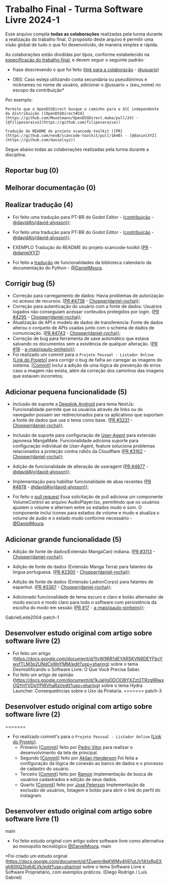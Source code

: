 # Trabalho Final - Turma Software Livre 2024-1

Esse arquivo compila **todas as colaborações** realizadas pela turma durante a realização do trabalho final.
O propósito deste arquivo é permitir uma visão global de tudo o que foi desenvolvido, de maneira simples e rápida.

As colaborações estão divididas por tipos, conforme estabelecido na [especificação do trabalho final](TrabalhoFinal.md), e devem seguir o seguinte padrão:

* frase descrevendo o que foi feito ([link para a colaboração]() - [@usuario]())

* OBS: Caso esteja utilizando conta secundária ou pseudônimos e nicknames no nome de usuário, adicionar o @usuario + (seu_nome) no escopo da contribuição*

Por exemplo:

```Permite que o OpenDSSDirect busque o caminho para o GCC independente da distribuição ([OpenDSSDirect#24](https://github.com/Muxelmann/OpenDSSDirect.make/pull/24) - [@filipesaraiva](https://github.com/filipesaraiva))```

```Tradução do README do projeto scancode-toolkit ([PR](https://github.com/nexB/scancode-toolkit/pull/1640) - [@danielXYZ](https://github.com/danielxyz))```

Segue abaixo todas as colaborações realizadas pela turma durante a disciplina.

## Reportar bug (0)


## Melhorar documentação (0)


## Realizar tradução (4)

* Foi feito uma tradução para PT-BR do Godot Editor - ([contribuição](https://hosted.weblate.org/translate/godot-engine/godot/pt/?checksum=658e910cac54b47a) - [@davidAly(david-alysson)](https://github.com/DavidAly));
* Foi feito uma tradução para PT-BR do Godot Editor - ([contribuição](https://hosted.weblate.org/translate/godot-engine/godot/pt/?checksum=4098574c0e119176) - [@davidAly(david-alysson)](https://github.com/DavidAly));

* EXEMPLO Tradução do README do projeto scancode-toolkit ([PR](https://github.com/nexB/scancode-toolkit/pull/1640) - [@danielXYZ](https://github.com/danielxyz))
  
* Foi feito a [tradução](https://docs.google.com/presentation/d/1jslBpZlaSi5D8dGLpMDhHx7__1fY_LmqgXw7haiOgTo/edit?usp=sharing) de funcionalidades da biblioteca calendario da documentação do Python - [@DanielMoura](https://github.com/DanielLieblen/SoftwareLivre2024-1/blob/main/TrabalhoFinal/DanielMoura.md).

## Corrigir bug (5)


* Correção para carregamento de dados: Havia problemas de autorização no acesso de recursos. ([PR #4738](https://github.com/keiyoushi/extensions-source/pull/4738) - [Chopper(daniel-rocha)](https://github.com/choppeh));
* Correção para autenticação do usuário com a fonte de dados: Usuários logados não conseguiam acessar conteudos protegidos por login. ([PR #4295](https://github.com/keiyoushi/extensions-source/pull/4295) - [Chopper(daniel-rocha)](https://github.com/choppeh));
* Atualização de API e modelo de dados de transferencia: Fonte de dados alterou o conjunto de APIs usadas junto com o schema de dados de comunciação. ([PR #4743](https://github.com/keiyoushi/extensions-source/pull/4743) - [Chopper(daniel-rocha)](https://github.com/choppeh));
*  Correção de bug para ferramenta de save automático que estava salvando os documentos sem a existência de qualquer alteração. ([PR #18](https://github.com/Slacky300/REAL_TIME_EDIFY/pull/18) - [a-mais(paulo-pinheiro)](https://github.com/a-mais));
* Foi realizado um commit para o `Projeto Pessoal - Listador Online` [[Link do Projeto](https://github.com/PetsuTHEPRO/ListadorOnline)] para corrigir o bug de falha ao carregar as imagens do sistema. [[Commit](https://github.com/PetsuTHEPRO/ListadorOnline/commit/8953a0dead04672c8053a38c3c90a8f60ea036a6)] inclui a adição de uma lógica de prevenção de erros caso a imagem não exista, além da correção dos caminhos das imagens que estavam incorretos;

## Adicionar pequena funcionalidade (5)

* Inclusão de suporte a [Deeplink Android](https://developer.android.com/training/app-links#deep-links) para tema NextJs: Funcionalidade permite que os usuários através de links ou do navegador possam ser redirecionados para os aplicativos que suportam a fonte de dados que usa o tema como base. ([PR #3231](https://github.com/keiyoushi/extensions-source/pull/3231) - [Chopper(daniel-rocha)](https://github.com/choppeh));

* Inclusão de suporte para configuração de [User-Agent](https://developer.mozilla.org/pt-BR/docs/Web/HTTP/Headers/User-Agent) para extensão japonesa MangaMate. Funcionalidade adiciona suporte para configuração individual de User-Agent, feature soluciona problemas relacionados a proteção contra robôs da Cloudflare ([PR #3162](https://github.com/keiyoushi/extensions-source/pull/3162) - [Chopper(daniel-rocha)](https://github.com/choppeh));

* Adição de funcionalidade de alteração de useragent ([PR #4877](https://github.com/keiyoushi/extensions-source/pull/4877) - [@davidAly(david-alysson)](https://github.com/DavidAly));

* Implementação para habilitar funcionalidade de abas recentes ([PR #4878](https://github.com/keiyoushi/extensions-source/pull/4878) - [@davidAly(david-alysson)](https://github.com/DavidAly));

* Foi feito o [pull request](https://github.com/cardo-podcast/cardo/pull/5/commits/8baef31b292edcd359a0a9a75919561d9abe8bcb) Essa solicitação de pull adiciona um componente VolumeControl ao arquivo AudioPlayer.tsx, permitindo que os usuários ajustem o volume e alternem entre os estados mudo e som. O componente inclui ícones para estados de volume e mudo e atualiza o volume de áudio e o estado mudo conforme necessário - [@DanielMoura](https://github.com/DanielLieblen/SoftwareLivre2024-1/blob/main/TrabalhoFinal/DanielMoura.md).



## Adicionar grande funcionalidade (5)


*  Adição de fonte de dados(Extensão MangaCan) indiana. ([PR #3113](https://github.com/keiyoushi/extensions-source/pull/3113) - [Chopper(daniel-rocha)](https://github.com/choppeh));

* Adição de fonte de dados (Extensão  Manga Terra) para falantes da lingua portuguesa. ([PR #2300](https://github.com/keiyoushi/extensions-source/pull/2300) - [Chopper(daniel-rocha)](https://github.com/choppeh));

* Adição de fonte de dados (Extensão LadronCorps) para falantes de espanhol. ([PR #3367](https://github.com/keiyoushi/extensions-source/pull/3367) - [Chopper(daniel-rocha)](https://github.com/choppeh));

* Adicionado funcionalidade de tema escuro e claro e botão alternador de modo escuro e modo claro para todo o software com persistência da escolha do modo em sessão  ([PR #17](https://github.com/Slacky300/REAL_TIME_EDIFY/pull/17) - [a-mais(paulo-pinheiro)](https://github.com/a-mais));

 GabrielLeite2004-patch-1
## Desenvolver estudo original com artigo sobre software livre (2)

* Foi feito um artigo (https://docs.google.com/document/d/1tvW9RR1dEYARSKVN9DEYFbcYwxfTLM3p2UNdCsWnYMM/edit?usp=sharing) sobre o tema Desmistificando o Software Livre: O Que Você Precisa Saber.
* Foi feito um artigo de opinião (https://docs.google.com/document/d/1kJaHgDDClOBYXZzt2TRzg9RwxOQYnYVDqYPIRVhaRzI/edit?usp=sharing) sobre o tema Hydra Launcher: Consequeências sobre o Uso da Pirataria.
=======
patch-3
## Desenvolver estudo original com artigo sobre software livre (2)
=======
* Foi realizado commit's para o `Projeto Pessoal - Listador Online` [[Link do Projeto](https://github.com/PetsuTHEPRO/ListadorOnline)].
    - Primeiro [[Commit](https://github.com/PetsuTHEPRO/ListadorOnline/commit/c00386bd65671eabfa2836bf5741300dbe476da6)] feito por [Pedro Vitor](https://github.com/PedroVitorLNP) para realizar o desenvolvimento da tela de principal. 
    - Segundo [[Commit](https://github.com/PetsuTHEPRO/ListadorOnline/commit/d14c5ec8a2ff226aa661fcccad65e7fe62875ed5)] feito por [Akilan Henderson](https://github.com/AkilanHenderson) Foi feita a configuração da lógica de conexão ao banco de dados e o processo de cadastro do usuário.
    - Terceiro [[Commit](https://github.com/PetsuTHEPRO/ListadorOnline/commit/7e8479c14db930df81d829e10c8b596495565c8c)] feito por [Ramon](https://github.com/Ramon-ms) Implementação de busca de usuários cadastrados e edição de seus dados.
    - Quarto [[Commit](https://github.com/PetsuTHEPRO/ListadorOnline/commit/c1f115b33bfeb655c6585f39c1c6c453c28c7806)] feito por [José Peterson](https://github.com/PetsuTHEPRO) Implementação da exclusão de usuários, listagem e botão para abrir o link do perfil do instagram.

## Desenvolver estudo original com artigo sobre software livre (1)
main

* Foi feito estudo original com artigo sobre software livre como alternativa ao monopólio tecnológico [@DanielMoura](https://github.com/DanielLieblen/SoftwareLivre2024-1/blob/main/TrabalhoFinal/DanielMoura.md).
main

*Foi criado um estudo orginal (https://docs.google.com/document/d/1Zuemn9eKWMv4Ij97utJV1A1xRpEXgh80ltQ3Ig64LVk/edit?usp=sharing) sobre o tema Software Livre x Software Proprietário, com exemplos práticos. (Diego Rodrigo / Luís Gabriel)

